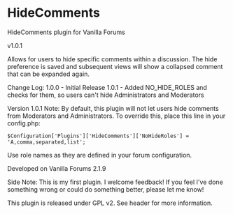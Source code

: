 # HideComments
HideComments plugin for Vanilla Forums

v1.0.1

Allows for users to hide specific comments within a discussion. The hide preference is saved and subsequent views will show a collapsed comment that can be expanded again.

Change Log:
1.0.0 - Initial Release
1.0.1 - Added NO_HIDE_ROLES and checks for them, so users can't hide Administrators and Moderators

Version 1.0.1 Note:
By default, this plugin will not let users hide comments from Moderators and Administrators. To override this, place this line in your config.php:

`$Configuration['Plugins']['HideComments']['NoHideRoles'] = 'A,comma,separated,list';`

Use role names as they are defined in your forum configuration.


Developed on Vanilla Forums 2.1.9

Side Note: This is my first plugin. I welcome feedback! If you feel I've done something wrong or could do something better, please let me know!

This plugin is released under GPL v2. See header for more information.
